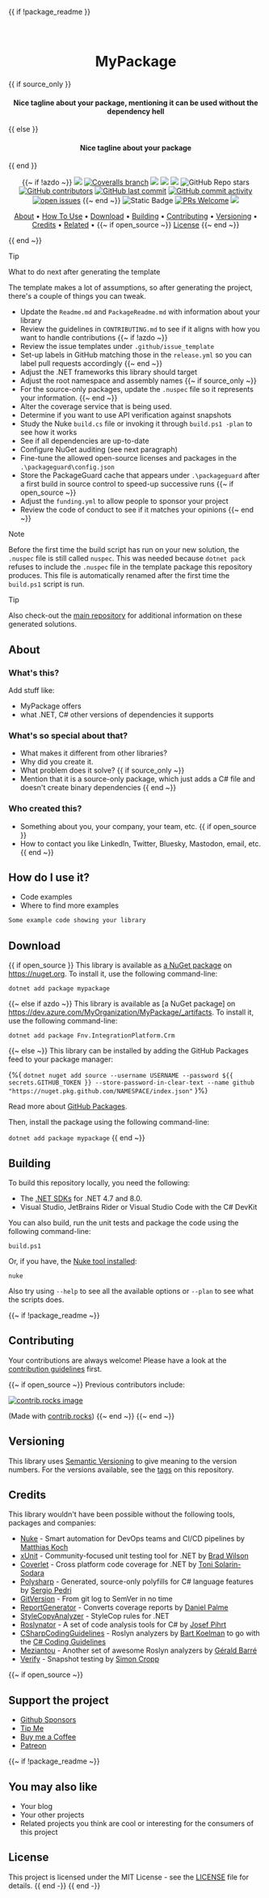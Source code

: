 {{ if !package_readme }}
<h1 align="center">
  <br>
  MyPackage
  <br>
</h1>

{{ if source_only }}
<h4 align="center">Nice tagline about your package, mentioning it can be used without the dependency hell</h4>
{{ else }}
<h4 align="center">Nice tagline about your package</h4>
{{ end }}

<div align="center">

{{~ if !azdo ~}}
[![](https://img.shields.io/github/actions/workflow/status/your-github-username/mypackage/build.yml?branch=main)](https://github.com/your-github-username/mypackage/actions?query=branch%3amain)
[![Coveralls branch](https://img.shields.io/coverallsCoverage/github/your-github-username/mypackage?branch=main)](https://coveralls.io/github/your-github-username/mypackage?branch=main)
[![](https://img.shields.io/github/release/your-github-username/mypackage.svg?label=latest%20release&color=007edf)](https://github.com/your-github-username/mypackage/releases/latest)
[![](https://img.shields.io/nuget/dt/mypackage.svg?label=downloads&color=007edf&logo=nuget)](https://www.nuget.org/packages/mypackage)
[![](https://img.shields.io/librariesio/dependents/nuget/mypackage.svg?label=dependent%20libraries)](https://libraries.io/nuget/mypackage)
![GitHub Repo stars](https://img.shields.io/github/stars/your-github-username/mypackage?style=flat)
[![GitHub contributors](https://img.shields.io/github/contributors/your-github-username/mypackage)](https://github.com/your-github-username/mypackage/graphs/contributors)
[![GitHub last commit](https://img.shields.io/github/last-commit/your-github-username/mypackage)](https://github.com/your-github-username/mypackage)
[![GitHub commit activity](https://img.shields.io/github/commit-activity/m/your-github-username/mypackage)](https://github.com/your-github-username/mypackage/graphs/commit-activity)
[![open issues](https://img.shields.io/github/issues/your-github-username/mypackage)](https://github.com/your-github-username/mypackage/issues)
{{~ end ~}}
![Static Badge](https://img.shields.io/badge/4.7%2C_8.0%2C_netstandard2.0%2C_netstandard2.1-dummy?label=dotnet&color=%235027d5)
[![PRs Welcome](https://img.shields.io/badge/PRs-welcome-brightgreen.svg?style=flat-square)](https://makeapullrequest.com)
![](https://img.shields.io/badge/release%20strategy-githubflow-orange.svg)

<a href="#about">About</a> •
<a href="#how-to-use-it">How To Use</a> •
<a href="#download">Download</a> •
<a href="#building">Building</a> •
<a href="#contributing">Contributing</a> •
<a href="#versioning">Versioning</a> •
<a href="#credits">Credits</a> •
<a href="#related">Related</a> •
{{~ if open_source ~}}
<a href="#license">License</a>
{{~ end ~}}

</div>

{{ end ~}}

> [!TIP]
> What to do next after generating the template

The template makes a lot of assumptions, so after generating the project, there's a couple of things you can tweak.

* Update the `Readme.md` and `PackageReadme.md` with information about your library
* Review the guidelines in `CONTRIBUTING.md` to see if it aligns with how you want to handle contributions
{{~ if !azdo ~}}
* Review the issue templates under `.github/issue_template`
* Set-up labels in GitHub matching those in the `release.yml` so you can label pull requests accordingly
{{~ end ~}}
* Adjust the .NET frameworks this library should target
* Adjust the root namespace and assembly names
{{~ if source_only ~}}
* For the source-only packages, update the `.nuspec` file so it represents your information.
{{~ end ~}}
* Alter the coverage service that is being used.
* Determine if you want to use API verification against snapshots
* Study the Nuke `build.cs` file or invoking it through `build.ps1 -plan` to see how it works
* See if all dependencies are up-to-date
* Configure NuGet auditing (see next paragraph)
* Fine-tune the allowed open-source licenses and packages in the `.\packageguard\config.json`
* Store the PackageGuard cache that appears under `.\packageguard` after a first build in source control to speed-up successive runs
{{~ if open_source ~}}
* Adjust the `funding.yml` to allow people to sponsor your project
* Review the code of conduct to see if it matches your opinions
{{~ end ~}}

> [!NOTE]
> Before the first time the build script has run on your new solution, the `.nuspec` file is still called `nuspec`. This was needed because `dotnet pack` refuses to include the `.nuspec` file in the template package this repository produces. This file is automatically renamed after the first time the `build.ps1` script is run. 

> [!TIP]
> Also check-out the [main repository](https://github.com/dennisdoomen/dotnet-library-starter-kit) for additional information on these generated solutions.

## About

### What's this?

Add stuff like:
* MyPackage offers
* what .NET, C# other versions of dependencies it supports

### What's so special about that?

* What makes it different from other libraries?
* Why did you create it.
* What problem does it solve?
{{ if source_only ~}}
* Mention that it is a source-only package, which just adds a C# file and doesn't create binary dependencies
{{ end ~}}

### Who created this?
* Something about you, your company, your team, etc.
{{ if open_source }}
* How to contact you like LinkedIn, Twitter, Bluesky, Mastodon, email, etc.
{{ end ~}}

## How do I use it?
* Code examples
* Where to find more examples

```csharp
Some example code showing your library
```

## Download
{{ if open_source }}
This library is available as [a NuGet package](https://www.nuget.org/packages/mypackage) on https://nuget.org. To install it, use the following command-line:

  `dotnet add package mypackage`

{{~ else if azdo ~}}
This library is available as [a NuGet package] on https://dev.azure.com/MyOrganization/MyPackage/_artifacts. To install it, use the following command-line:

`dotnet add package Fnv.IntegrationPlatform.Crm`

{{~ else ~}}
This library can be installed by adding the GitHub Packages feed to your package manager:

 {%{ `dotnet nuget add source --username USERNAME --password ${{ secrets.GITHUB_TOKEN }} --store-password-in-clear-text --name github "https://nuget.pkg.github.com/NAMESPACE/index.json"` }%}

Read more about [GitHub Packages](https://docs.github.com/en/packages/working-with-a-github-packages-registry/working-with-the-nuget-registry).

Then, install the package using the following command-line:

  `dotnet add package mypackage`
{{ end ~}}

## Building

To build this repository locally, you need the following:
* The [.NET SDKs](https://dotnet.microsoft.com/en-us/download/visual-studio-sdks) for .NET 4.7 and 8.0.
* Visual Studio, JetBrains Rider or Visual Studio Code with the C# DevKit

You can also build, run the unit tests and package the code using the following command-line:

`build.ps1`

Or, if you have, the [Nuke tool installed](https://nuke.build/docs/getting-started/installation/):

`nuke`

Also try using `--help` to see all the available options or `--plan` to see what the scripts does.

{{~ if !package_readme ~}}
## Contributing

Your contributions are always welcome! Please have a look at the [contribution guidelines](CONTRIBUTING.md) first.

{{~ if open_source ~}}
Previous contributors include:

<a href="https://github.com/your-github-username/mypackage/graphs/contributors">
  <img src="https://contrib.rocks/image?repo=your-github-username/mypackage" alt="contrib.rocks image" />
</a>

(Made with [contrib.rocks](https://contrib.rocks))
{{~ end ~}}
{{~ end ~}}

## Versioning
This library uses [Semantic Versioning](https://semver.org/) to give meaning to the version numbers. For the versions available, see the [tags](/releases) on this repository.

## Credits
This library wouldn't have been possible without the following tools, packages and companies:

* [Nuke](https://nuke.build/) - Smart automation for DevOps teams and CI/CD pipelines by [Matthias Koch](https://github.com/matkoch)
* [xUnit](https://xunit.net/) - Community-focused unit testing tool for .NET by [Brad Wilson](https://github.com/bradwilson)
* [Coverlet](https://github.com/coverlet-coverage/coverlet) - Cross platform code coverage for .NET by [Toni Solarin-Sodara](https://github.com/tonerdo)
* [Polysharp](https://github.com/Sergio0694/PolySharp) - Generated, source-only polyfills for C# language features by [Sergio Pedri](https://github.com/Sergio0694)
* [GitVersion](https://gitversion.net/) - From git log to SemVer in no time
* [ReportGenerator](https://reportgenerator.io/) - Converts coverage reports by [Daniel Palme](https://github.com/danielpalme)
* [StyleCopyAnalyzer](https://github.com/DotNetAnalyzers/StyleCopAnalyzers) - StyleCop rules for .NET
* [Roslynator](https://github.com/dotnet/roslynator) - A set of code analysis tools for C# by [Josef Pihrt](https://github.com/josefpihrt)
* [CSharpCodingGuidelines](https://github.com/bkoelman/CSharpGuidelinesAnalyzer) - Roslyn analyzers by [Bart Koelman](https://github.com/bkoelman) to go with the [C# Coding Guidelines](https://csharpcodingguidelines.com/)
* [Meziantou](https://github.com/meziantou/Meziantou.Framework) - Another set of awesome Roslyn analyzers by [Gérald Barré](https://github.com/meziantou)
* [Verify](https://github.com/VerifyTests/Verify) - Snapshot testing by [Simon Cropp](https://github.com/SimonCropp)

{{~ if open_source ~}}
## Support the project
* [Github Sponsors](https://github.com/sponsors/your-github-username)
* [Tip Me](https://paypal.me/your-paypal-username)
* [Buy me a Coffee](https://ko-fi.com/your-github-username)
* [Patreon](https://patreon.com/your-patreon-username)

{{~ if !package_readme ~}}
## You may also like

* Your blog
* Your other projects
* Related projects you think are cool or interesting for the consumers of this project

## License
This project is licensed under the MIT License - see the [LICENSE](LICENSE) file for details.
{{ end -}}
{{ end -}}

